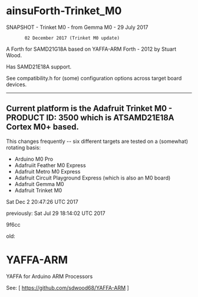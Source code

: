 # ainsuForth-Trinket_M0

SNAPSHOT - Trinket M0 - from Gemma M0 - 29 July 2017

           02 December 2017 (Trinket M0 update)

A Forth for SAMD21G18A based on YAFFA-ARM Forth - 2012 by Stuart Wood.

Has SAMD21E18A support.

See compatibility.h for (some) configuration options across
target board devices.

--------------------------------------------------------------
Current platform is the Adafruit Trinket M0 - PRODUCT ID: 3500
which is ATSAMD21E18A Cortex M0+ based.
--------------------------------------------------------------

This changes frequently -- six different targets are
tested on a (somewhat) rotating basis:

  * Arduino M0 Pro
  * Adafruiit Feather M0 Express
  * Adafruit Metro M0 Express
  * Adafruit Circuit Playground Express (which is also an M0 board)
  * Adafruit Gemma M0
  * Adafruit Trinket M0

Sat Dec  2 20:47:26 UTC 2017

previously:
Sat Jul 29 18:14:02 UTC 2017

9f6cc

old:

# YAFFA-ARM
YAFFA for Arduino ARM Processors 

See:
 [ https://github.com/sdwood68/YAFFA-ARM ]

